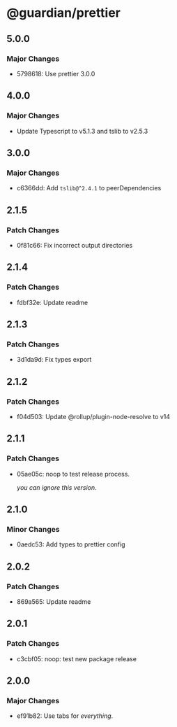 # @guardian/prettier

## 5.0.0

### Major Changes

- 5798618: Use prettier 3.0.0

## 4.0.0

### Major Changes

- Update Typescript to v5.1.3 and tslib to v2.5.3

## 3.0.0

### Major Changes

- c6366dd: Add `tslib@^2.4.1` to peerDependencies

## 2.1.5

### Patch Changes

- 0f81c66: Fix incorrect output directories

## 2.1.4

### Patch Changes

- fdbf32e: Update readme

## 2.1.3

### Patch Changes

- 3d1da9d: Fix types export

## 2.1.2

### Patch Changes

- f04d503: Update @rollup/plugin-node-resolve to v14

## 2.1.1

### Patch Changes

- 05ae05c: noop to test release process.

  _you can ignore this version._

## 2.1.0

### Minor Changes

- 0aedc53: Add types to prettier config

## 2.0.2

### Patch Changes

- 869a565: Update readme

## 2.0.1

### Patch Changes

- c3cbf05: noop: test new package release

## 2.0.0

### Major Changes

- ef91b82: Use tabs for _everything_.
